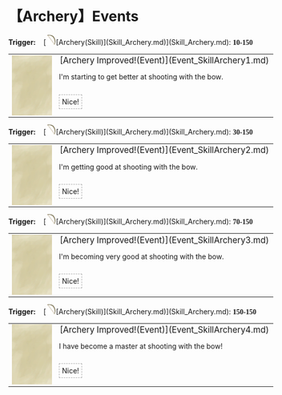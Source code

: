 # 【Archery】Events  
<div style="display: inline-block;width:70px; "><b>Trigger: </b></div>[<div style="width:20px;display:inline-block;text-align:center"><img decoding="async" src="Sprite/Bow.png" href="a.md" style="max-width:20px;max-height:20px;"></div>[Archery(Skill)](Skill_Archery.md)](Skill_Archery.md): <span style="font-family:ui-monospace"><b>10-150</b></span>  
<div class="" style="width:800px;margin-bottom:-15px;"><table><tr style="height:10px"><td rowspan=3 style="width:80px"><div class="gamecard" style="width:80px; height:120px;"><a href="Event_SkillArchery1.md" style="color:black"><img class="bg" decoding="async" src="Sprite/BG_SandTop.png" href="a.md" style="max-width:80px;max-height:120px;"><img decoding="async" src="Sprite/Bow.png" class="cardimageNoBack" style="transform: translate(-50%, 0%) scale(0.23460410557184752);"></a></div></td><td style="font-size: 1.2em">[Archery Improved!(Event)](Event_SkillArchery1.md)</td></tr><tr><td>I'm starting to get better at shooting with the bow. </td></tr><tr><td><div style="display:inline-block"><div style="margin-right:5px;padding:5px;border:1px dashed darkgray;display: inline-block">Nice!</div></div></td></tr></table></div><hr>  
<div style="display: inline-block;width:70px; "><b>Trigger: </b></div>[<div style="width:20px;display:inline-block;text-align:center"><img decoding="async" src="Sprite/Bow.png" href="a.md" style="max-width:20px;max-height:20px;"></div>[Archery(Skill)](Skill_Archery.md)](Skill_Archery.md): <span style="font-family:ui-monospace"><b>30-150</b></span>  
<div class="" style="width:800px;margin-bottom:-15px;"><table><tr style="height:10px"><td rowspan=3 style="width:80px"><div class="gamecard" style="width:80px; height:120px;"><a href="Event_SkillArchery2.md" style="color:black"><img class="bg" decoding="async" src="Sprite/BG_SandTop.png" href="a.md" style="max-width:80px;max-height:120px;"><img decoding="async" src="Sprite/Bow.png" class="cardimageNoBack" style="transform: translate(-50%, 0%) scale(0.23460410557184752);"></a></div></td><td style="font-size: 1.2em">[Archery Improved!(Event)](Event_SkillArchery2.md)</td></tr><tr><td>I'm getting good at shooting with the bow.</td></tr><tr><td><div style="display:inline-block"><div style="margin-right:5px;padding:5px;border:1px dashed darkgray;display: inline-block">Nice!</div></div></td></tr></table></div><hr>  
<div style="display: inline-block;width:70px; "><b>Trigger: </b></div>[<div style="width:20px;display:inline-block;text-align:center"><img decoding="async" src="Sprite/Bow.png" href="a.md" style="max-width:20px;max-height:20px;"></div>[Archery(Skill)](Skill_Archery.md)](Skill_Archery.md): <span style="font-family:ui-monospace"><b>70-150</b></span>  
<div class="" style="width:800px;margin-bottom:-15px;"><table><tr style="height:10px"><td rowspan=3 style="width:80px"><div class="gamecard" style="width:80px; height:120px;"><a href="Event_SkillArchery3.md" style="color:black"><img class="bg" decoding="async" src="Sprite/BG_SandTop.png" href="a.md" style="max-width:80px;max-height:120px;"><img decoding="async" src="Sprite/Bow.png" class="cardimageNoBack" style="transform: translate(-50%, 0%) scale(0.23460410557184752);"></a></div></td><td style="font-size: 1.2em">[Archery Improved!(Event)](Event_SkillArchery3.md)</td></tr><tr><td>I'm becoming very good at shooting with the bow.</td></tr><tr><td><div style="display:inline-block"><div style="margin-right:5px;padding:5px;border:1px dashed darkgray;display: inline-block">Nice!</div></div></td></tr></table></div><hr>  
<div style="display: inline-block;width:70px; "><b>Trigger: </b></div>[<div style="width:20px;display:inline-block;text-align:center"><img decoding="async" src="Sprite/Bow.png" href="a.md" style="max-width:20px;max-height:20px;"></div>[Archery(Skill)](Skill_Archery.md)](Skill_Archery.md): <span style="font-family:ui-monospace"><b>150-150</b></span>  
<div class="" style="width:800px;margin-bottom:-15px;"><table><tr style="height:10px"><td rowspan=3 style="width:80px"><div class="gamecard" style="width:80px; height:120px;"><a href="Event_SkillArchery4.md" style="color:black"><img class="bg" decoding="async" src="Sprite/BG_SandTop.png" href="a.md" style="max-width:80px;max-height:120px;"><img decoding="async" src="Sprite/Bow.png" class="cardimageNoBack" style="transform: translate(-50%, 0%) scale(0.23460410557184752);"></a></div></td><td style="font-size: 1.2em">[Archery Improved!(Event)](Event_SkillArchery4.md)</td></tr><tr><td>I have become a master at shooting with the bow!</td></tr><tr><td><div style="display:inline-block"><div style="margin-right:5px;padding:5px;border:1px dashed darkgray;display: inline-block">Nice!</div></div></td></tr></table></div><hr>  


<script>document.title="ArcheryEvents - Card Survival Wiki";</script>